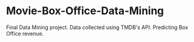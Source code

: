 # Movie-Box-Office-Data-Mining
Final Data Mining project. Data collected using TMDB's API. Predicting Box Office revenue.
